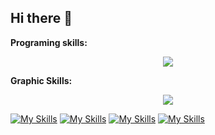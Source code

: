 ## Hi there 👋

<!--
**dXRtinXb/dXRtinXb** is a ✨ _special_ ✨ repository because its `README.md` (this file) appears on your GitHub profile.

Here are some ideas to get you started:

- 🔭 I’m currently working on ...
- 🌱 I’m currently learning ...
- 👯 I’m looking to collaborate on ...
- 🤔 I’m looking for help with ...
- 💬 Ask me about ...
- 📫 How to reach me: ...
- 😄 Pronouns: ...
- ⚡ Fun fact: ...
-->








**Programing skills:**



<p align="center">
  <a href="https://skillicons.dev">
    <img src="[https://skillicons.dev/icons?i=ai,ae,ps,pr]" />
  </a>
</p>

















**Graphic Skills:**


<p align="center">
  <a href="https://skillicons.dev">
    <img src="[https://skillicons.dev/icons?i=html,css,js,java,,ai,ae,ps,pr]" />
  </a>
</p>



[![My Skills](https://skillicons.dev/icons?i=ai)](https://skillicons.dev)
[![My Skills](https://skillicons.dev/icons?i=ae)](https://skillicons.dev)
[![My Skills](https://skillicons.dev/icons?i=ps)](https://skillicons.dev)
[![My Skills](https://skillicons.dev/icons?i=pr)](https://skillicons.dev)





